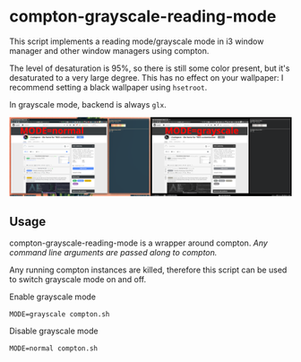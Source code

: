 # compton-grayscale-reading-mode

This script implements a reading mode/grayscale mode in i3 window manager and other window managers using compton.

The level of desaturation is 95%, so there is still some color present, but it's desaturated to a very large degree.
This has no effect on your wallpaper: I recommend setting a black wallpaper using `hsetroot`.

In grayscale mode, backend is always `glx`.

![](screenshot.png)

## Usage

compton-grayscale-reading-mode is a wrapper around compton. _Any command line arguments are passed along to compton._

Any running compton instances are killed, therefore this script can be used to switch grayscale mode on and off.

Enable grayscale mode

```
MODE=grayscale compton.sh
```

Disable grayscale mode

```
MODE=normal compton.sh
```

